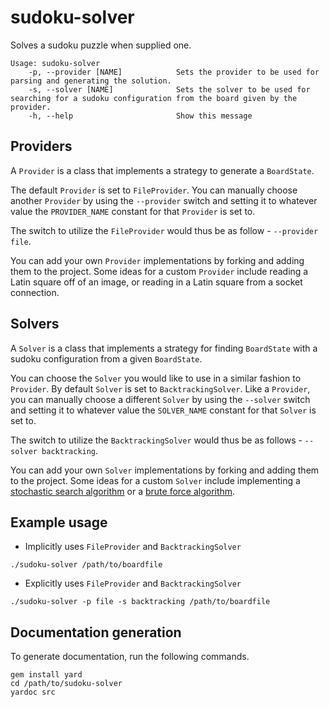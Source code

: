 sudoku-solver
=============

Solves a sudoku puzzle when supplied one.

    Usage: sudoku-solver
        -p, --provider [NAME]            Sets the provider to be used for parsing and generating the solution.
        -s, --solver [NAME]              Sets the solver to be used for searching for a sudoku configuration from the board given by the provider.
        -h, --help                       Show this message

## Providers

A `Provider` is a class that implements a strategy to generate a `BoardState`.  

The default `Provider` is set to `FileProvider`. You can manually choose another `Provider` by using the `--provider`
switch and setting it to whatever value the `PROVIDER_NAME` constant for that `Provider` is set to.

The switch to utilize the `FileProvider` would thus be as follow - `--provider file`.

You can add your own `Provider` implementations by forking and adding them to the project.
Some ideas for a custom `Provider` include reading a Latin square off of an image, or reading in a Latin square
from a socket connection.

## Solvers

A `Solver` is a class that implements a strategy for finding `BoardState` with a sudoku configuration from a given `BoardState`.

You can choose the `Solver` you would like to use in a similar fashion to `Provider`. By default `Solver` is set to `BacktrackingSolver`.
Like a `Provider`, you can manually choose a different `Solver` by using the `--solver` switch and setting it to whatever value the `SOLVER_NAME` constant for that `Solver` is set to.

The switch to utilize the `BacktrackingSolver` would thus be as follows - `--solver backtracking`.

You can add your own `Solver` implementations by forking and adding them to the project.
Some ideas for a custom `Solver` include implementing a [stochastic search algorithm](http://en.wikipedia.org/wiki/Sudoku_solving_algorithms#Stochastic_search_.2F_optimization_methods) or a [brute force algorithm](http://en.wikipedia.org/wiki/Sudoku_solving_algorithms#Brute-force_algorithm).

## Example usage

- Implicitly uses `FileProvider` and `BacktrackingSolver`

```./sudoku-solver /path/to/boardfile```

- Explicitly uses `FileProvider` and `BacktrackingSolver`

```./sudoku-solver -p file -s backtracking /path/to/boardfile```

## Documentation generation

To generate documentation, run the following commands.

```
gem install yard
cd /path/to/sudoku-solver
yardoc src
```
